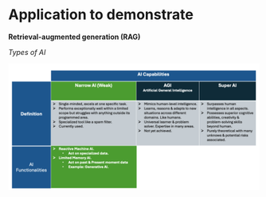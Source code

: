# Application to demonstrate 
**Retrieval-augmented generation (RAG)**

_Types of AI_

![TypesOfAI.png](TypesOfAI.png)